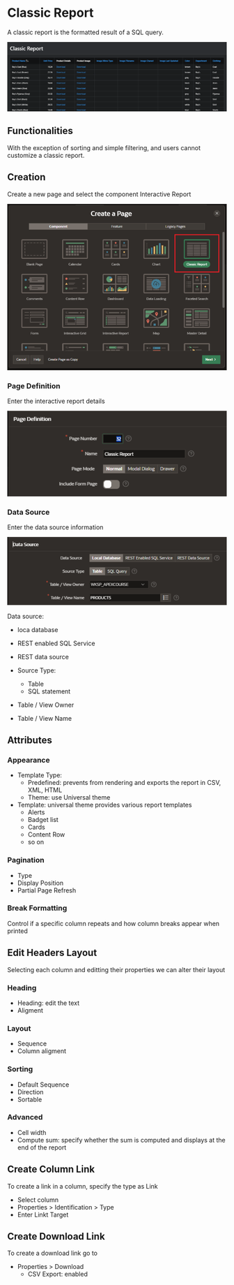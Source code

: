# Classic Report

A classic report is the formatted result of a SQL query.

![Classic Report Example](images/classic_report_example.png)

## Functionalities

With the exception of sorting and simple filtering, and users cannot customize
a classic report.

## Creation

Create a new page and select the component Interactive Report

![Classic Report](images/classic_report_create.png)

### Page Definition

Enter the interactive report details

![Page Definition](images/classic_report_page_definition.png)

### Data Source

Enter the data source information

![Source](images/classic_report_data_source.png)

Data source:

- loca database
- REST enabled SQL Service
- REST data source

- Source Type:

  - Table
  - SQL statement

- Table / View Owner
- Table / View Name

## Attributes

### Appearance

- Template Type:
  - Predefined: prevents from rendering and exports the report in CSV, XML, HTML
  - Theme: use Universal theme
- Template: universal theme provides various report templates
  - Alerts
  - Badget list
  - Cards
  - Content Row
  - so on

### Pagination

- Type
- Display Position
- Partial Page Refresh

### Break Formatting

Control if a specific column repeats and how column breaks appear when printed

## Edit Headers Layout

Selecting each column and editting their properties we can alter their layout

### Heading

- Heading: edit the text
- Aligment

### Layout

- Sequence
- Column aligment

### Sorting

- Default Sequence
- Direction
- Sortable

### Advanced

- Cell width
- Compute sum: specify whether the sum is computed and displays at the end of the report

## Create Column Link

To create a link in a column, specify the type as Link

- Select column
- Properties > Identification > Type
- Enter Linkt Target

## Create Download Link

To create a download link go to

- Properties > Download
  - CSV Export: enabled
